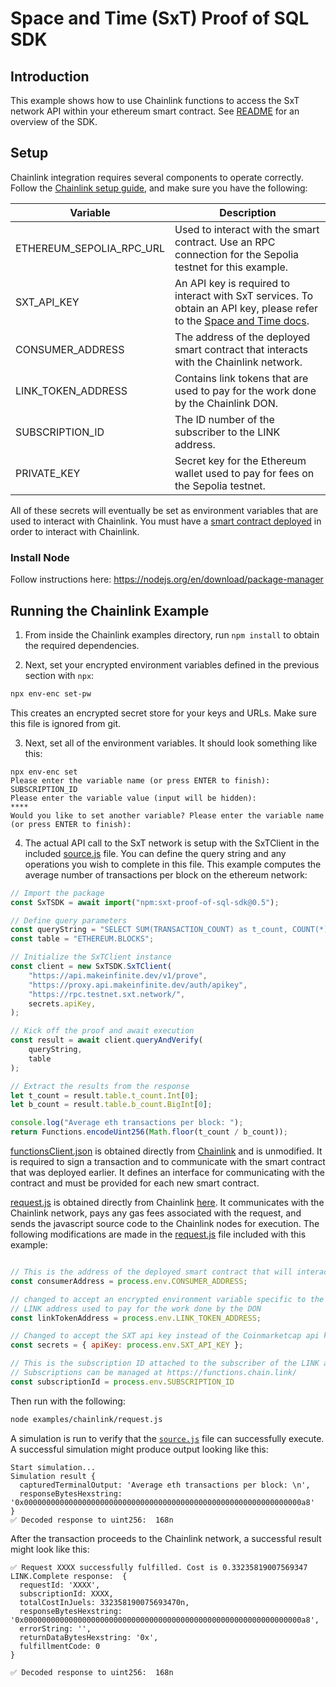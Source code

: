 # Space and Time (SxT) Proof of SQL SDK

## Introduction
This example shows how to use Chainlink functions to access the SxT network API within your ethereum smart contract. See [README](../../README.md) for an overview of the SDK.

## Setup

Chainlink integration requires several components to operate correctly. Follow the [Chainlink setup guide](https://docs.chain.link/Chainlink-functions), and make sure you have the following:

| Variable           | Description                                                                                                   |
|--------------------|---------------------------------------------------------------------------------------------------------------|
| ETHEREUM_SEPOLIA_RPC_URL   | Used to interact with the smart contract. Use an RPC connection for the Sepolia testnet for this example.     |
| SXT_API_KEY        | An API key is required to interact with SxT services. To obtain an API key, please refer to the [Space and Time docs](https://docs.spaceandtime.io/docs/accreditation-use-api-keys). |
| CONSUMER_ADDRESS   | The address of the deployed smart contract that interacts with the Chainlink network.                        |
| LINK_TOKEN_ADDRESS | Contains link tokens that are used to pay for the work done by the Chainlink DON.                             |
| SUBSCRIPTION_ID    | The ID number of the subscriber to the LINK address.                                                          |
| PRIVATE_KEY        | Secret key for the Ethereum wallet used to pay for fees on the Sepolia testnet.                               |

All of these secrets will eventually be set as environment variables that are used to interact with Chainlink. You must have a [smart contract deployed](https://docs.chain.link/chainlink-functions/tutorials/api-use-secrets#deploy-a-functions-consumer-contract-on-sepolia) in order to interact with Chainlink.

### Install Node

Follow instructions here: https://nodejs.org/en/download/package-manager

## Running the Chainlink Example

1. From inside the Chainlink examples directory, run ```npm install``` to obtain the required dependencies.

2. Next, set your encrypted environment variables defined in the previous section with ```npx```:

```bash
npx env-enc set-pw
```
This creates an encrypted secret store for your keys and URLs. Make sure this file is ignored from git.

3. Next, set all of the environment variables. It should look something like this:

```
npx env-enc set
Please enter the variable name (or press ENTER to finish): 
SUBSCRIPTION_ID
Please enter the variable value (input will be hidden): 
****
Would you like to set another variable? Please enter the variable name (or press ENTER to finish):
```

4. The actual API call to the SxT network is setup with the SxTClient in the included [source.js](./source.js) file. 
You can define the query string and any operations you wish to complete in this file. 
This example computes the average number of transactions per block on the ethereum network:

```javascript
// Import the package
const SxTSDK = await import("npm:sxt-proof-of-sql-sdk@0.5");

// Define query parameters
const queryString = "SELECT SUM(TRANSACTION_COUNT) as t_count, COUNT(*) as b_count FROM ETHEREUM.BLOCKS";
const table = "ETHEREUM.BLOCKS";

// Initialize the SxTClient instance
const client = new SxTSDK.SxTClient(
    "https://api.makeinfinite.dev/v1/prove",
    "https://proxy.api.makeinfinite.dev/auth/apikey",
    "https://rpc.testnet.sxt.network/",
    secrets.apiKey,
);

// Kick off the proof and await execution
const result = await client.queryAndVerify(
    queryString,
    table
);

// Extract the results from the response
let t_count = result.table.t_count.Int[0];
let b_count = result.table.b_count.BigInt[0];

console.log("Average eth transactions per block: ");
return Functions.encodeUint256(Math.floor(t_count / b_count));
```
[functionsClient.json](./abi/functionsClient.json) is obtained directly from [Chainlink](https://github.com/smartcontractkit/smart-contract-examples/blob/main/functions-examples/abi/functionsClient.json) and is unmodified. It is required to sign a transaction
and to communicate with the smart contract that was deployed earlier. It defines an interface for communicating with the contract and
must be provided for each new smart contract.

[request.js](./request.js) is obtained directly from Chainlink [here](https://github.com/smartcontractkit/smart-contract-examples/blob/main/functions-examples/examples/5-use-secrets-threshold/request.js). 
It communicates with the Chainlink network, pays any gas fees associated with the request, and sends the javascript source code to the
Chainlink nodes for execution. The following modifications are made in the [request.js](./request.js) file included with this example:

```javascript

// This is the address of the deployed smart contract that will interact with chainlink
const consumerAddress = process.env.CONSUMER_ADDRESS;

// changed to accept an encrypted environment variable specific to the 
// LINK address used to pay for the work done by the DON
const linkTokenAddress = process.env.LINK_TOKEN_ADDRESS;

// Changed to accept the SXT api key instead of the Coinmarketcap api key
const secrets = { apiKey: process.env.SXT_API_KEY };

// This is the subscription ID attached to the subscriber of the LINK address.
// Subscriptions can be managed at https://functions.chain.link/
const subscriptionId = process.env.SUBSCRIPTION_ID
```

Then run with the following:

```bash
node examples/chainlink/request.js
```

A simulation is run to verify that the [```source.js```](./source.js) file can successfully execute. A successful simulation might produce output looking like this:

```
Start simulation...
Simulation result {
  capturedTerminalOutput: 'Average eth transactions per block: \n',
  responseBytesHexstring: '0x00000000000000000000000000000000000000000000000000000000000000a8'
}
✅ Decoded response to uint256:  168n
```

After the transaction proceeds to the Chainlink network, a successful result might look like this:

```
✅ Request XXXX successfully fulfilled. Cost is 0.33235819007569347 LINK.Complete response:  {
  requestId: 'XXXX',
  subscriptionId: XXXX,
  totalCostInJuels: 332358190075693470n,
  responseBytesHexstring: '0x00000000000000000000000000000000000000000000000000000000000000a8',
  errorString: '',
  returnDataBytesHexstring: '0x',
  fulfillmentCode: 0
}

✅ Decoded response to uint256:  168n
```
